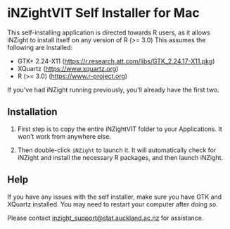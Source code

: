 # iNZightVIT Self Installer for Mac

This self-installing application is directed towards R users,
as it allows iNZight to install itself on any version of R (>= 3.0)
This assumes the following are installed:
- GTK+ 2.24-X11 (https://r.research.att.com/libs/GTK_2.24.17-X11.pkg)
- XQuartz (https://www.xquartz.org)
- R (>= 3.0) (https://www.r-project.org)

If you've had iNZight running previously, you'll already have the first two.


## Installation

1. First step is to copy the entire iNZightVIT folder to your Applications. It won't work from anywhere else.

2. Then double-click `iNZight` to launch it. It will automatically check for iNZight and install the necessary R packages, and then launch iNZight.


## Help

If you have any issues with the self installer, make sure you have GTK and XQuartz installed. You may need to restart your computer after doing so.

Please contact <inzight_support@stat.auckland.ac.nz> for assistance.
